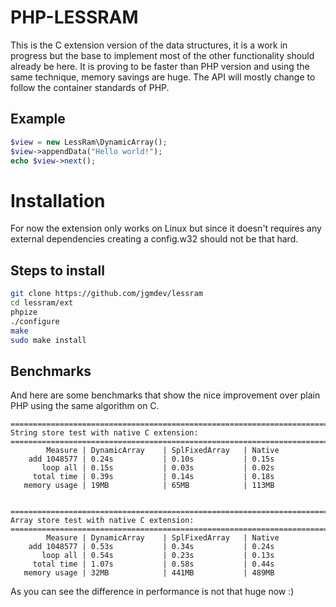 # PHP-LESSRAM

This is the C extension version of the data structures, it is a work in
progress but the base to implement most of the other functionality should
already be here. It is proving to be faster than PHP version and using the
same technique, memory savings are huge. The API will mostly change to follow
the container standards of PHP.

## Example

```php
$view = new LessRam\DynamicArray();
$view->appendData("Hello world!");
echo $view->next();
```

# Installation

For now the extension only works on Linux but since it doesn't requires any 
external dependencies creating a config.w32 should not be that hard.

## Steps to install

```sh
git clone https://github.com/jgmdev/lessram
cd lessram/ext
phpize
./configure
make
sudo make install
```

## Benchmarks

And here are some benchmarks that show the nice improvement over plain PHP
using the same algorithm on C.

```
=======================================================================
String store test with native C extension:
=======================================================================
        Measure | DynamicArray    | SplFixedArray   | Native         
    add 1048577 | 0.24s           | 0.10s           | 0.15s          
       loop all | 0.15s           | 0.03s           | 0.02s          
     total time | 0.39s           | 0.14s           | 0.18s          
   memory usage | 19MB            | 65MB            | 113MB          


=======================================================================
Array store test with native C extension:
=======================================================================
        Measure | DynamicArray    | SplFixedArray   | Native         
    add 1048577 | 0.53s           | 0.34s           | 0.24s          
       loop all | 0.54s           | 0.23s           | 0.13s          
     total time | 1.07s           | 0.58s           | 0.44s          
   memory usage | 32MB            | 441MB           | 489MB
```

As you can see the difference in performance is not that huge now :)